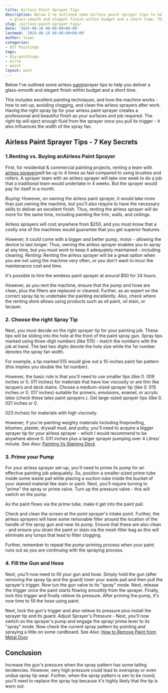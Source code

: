 ```yaml
---
title: Airless Paint Sprayer Tips
description: Below I've outlined some airless paint sprayer tips to help you deliver
  a glass-smooth and elegant finish within budget and a short time. This includes...
slug: /airless-paint-sprayer-tips/
date: '2025-08-10 00:00:00+00:00'
lastmod: '2025-08-10 00:00:00+00:00'
author: Isaac
categories:
- DIY Paintings
tags:
- diy-paintings
- airle
- paint
layout: post
---
```

Below I've outlined some airless [paint](https://pestpolicy.com/airless-paint-sprayer-cleaning-solution/)sprayer tips to help you deliver a glass-smooth and elegant finish within budget and a short time.

This includes excellent painting techniques, and how the machine works - how to set-up, avoiding clogging, and clean the airless sprayers after work. Having the right spray tip for your airless paint sprayer creates a professional and beautiful finish as your surfaces and job required. The right tip will eject enough fluid from the sprayer once you pull its trigger - it also influences the width of the spray fan.

##  Airless Paint Sprayer Tips - 7 Key Secrets

###  1.**Renting vs. Buying ****an****Airless Paint Sprayer**

First, for residential & commercial painting projects, renting a team with [airless sprayers](https://www.williamson.edu/education/trade-programs/paint-and-coatings/)will be up to 4 times as fast compared to using brushes and rollers. A sprayer team with an airless sprayer will take one week to do a job that a traditional team would undertake in 4 weeks. But the sprayer would pay for itself in a month.

*Buying*: However, on owning the airless paint sprayer, it would take more than just owning the machine, but you'll also require to have the necessary skills to deliver an excellent finish. Thus, renting the airless sprayer will do more for the same time, including painting the trim, walls, and ceilings.

Airless sprayers will cost anywhere from $250, and you must know that a costly one of the machines would guarantee that you get superior features.

However, it could come with a bigger and better pump, motor - allowing the device to last longer. Thus, owning the airless sprayer enables you to spray at any time, but you must work to keep it adequately maintained - including cleaning. *Renting*: Renting the airless sprayer will be a great option when you are not using the machine very often, or you don't want to incur the maintenance cost and time.

It's possible to hire the wireless paint sprayer at around $50 for 24 hours.

However, as you rent the machine, ensure that the pump and hose are clean, plus the filters are replaced or cleaned. Further, as an expert on the correct spray tip to undertake the painting excellently. Also, check where the renting store allows using products such as oil paint, oil stain, or lacquer.

###  2. Choose the right Spray Tip

Next, you must decide on the right sprayer tip for your painting job. These tips will be sliding into the hole at the front of the paint spray gun. Spray tips marked using three-digit numbers (like 515) - match the numbers with the job at hand. The last two digits denote the hole size while the 1st number denotes the spray fan width.

For example, a tip marked 515 would give out a 10-inches paint fan pattern (this implies you double the 1st number).

However, the basic rule is that you'll need to use smaller tips (like 0. 009 inches or 0. 011 inches) for materials that have low viscosity or are thin like lacquers and deck stains. Choose a medium-sized sprayer tip (like 0. 015 inches or 0. 017 inches) suitable for primers, emulsions, enamel, or acrylic latex (check these latex paint sprayers ). Get large-sized sprayer tips (like 0. 021 inches or 0.

023 inches) for materials with high viscosity.

However, if you're painting weighty materials including fireproofing, bitumen, plaster, drywall mud, and putty; you'll need to acquire a bigger sprayer tip for your airless sprayer - which I would recommend to be anywhere above 0. 031 inches plus a larger sprayer pumping over 4 Litres/ minute. See Also: [Painting Vs Staining Deck](https://pestpolicy.com/painting-vs-staining-deck/)

###  3. Prime your Pump

For your airless sprayer set-up, you'll need to prime its pump for an effective painting job adequately. So, position a smaller-sized prime tube inside some waste pail while placing a suction tube inside the bucket of your stained material like stain or paint. Next, you'll require turning to "prime" the spray or prime valve. Turn up the pressure valve - this will switch on the pump.

As the paint flows via the prime tube, make it get into the paint pail.

Check and clean the screen at the point sprayer's intake point. Further, the airless sprayers will have some removable filter around the location of the handle of the spray gun and near its pump. Ensure that these are also clean - and ensure you strain the paint or stain via the mesh filter bag as this will eliminate any lumps that lead to filter clogging.

Further, remember to repeat the pump-priming process when your paint runs out as you are continuing with the spraying process.

###  4. Fill the Gun and Hose

Next, you'll now need to fill your gun and hose. Simply hold the gun (after removing the spray tip and the guard) lover your waste pail and then pull the sprayer's trigger. Now tun the gun valve to its "spray" mode. Next, release the trigger once the paint starts flowing smoothly from the sprayer. Finally, lock this trigger and finally relieve its pressure. After priming the pump, it's now time to fill the hose using paint.

Next, lock the gun's trigger and also relieve its pressure plus install the sprayer tip and its guard. Adjust Sprayer's Pressure - Next, you'll now switch on the sprayer's pump and engage the spray/ prime lever to its "spray" mode. Now check the current spray pattern by pointing and spraying a little on some cardboard. See Also: [How to Remove Paint from Metal Door](https://pestpolicy.com/how-to-remove-paint-from-metal-door/)

##  Conclusion

Increase the gun's pressure when the spray pattern has some tailing tendencies. However, very high pressure could lead to overspray or even undue spray tip wear. Further, when the spray pattern is sen to be round, you'll need to replace the spray top because it's highly likely that the tip is worn out.
